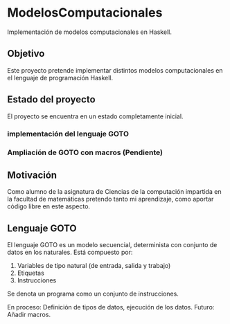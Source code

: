 # ModelosComputacionales
Implementación de modelos computacionales en Haskell.

## Objetivo

Este proyecto pretende implementar distintos modelos computacionales en el lenguaje de programación Haskell.

## Estado del proyecto

El proyecto se encuentra en un estado completamente inicial. 

### implementación del lenguaje GOTO
### Ampliación de GOTO con macros (Pendiente)

## Motivación

Como alumno de la asignatura de Ciencias de la computación impartida en la facultad de matemáticas pretendo tanto mi aprendizaje, como aportar código libre en este aspecto.

## Lenguaje GOTO

El lenguaje GOTO es un modelo secuencial, determinista con conjunto de datos en los naturales. Está compuesto por:
1. Variables de tipo natural (de entrada, salida y trabajo)
2. Etiquetas
3. Instrucciones

Se denota un programa como un conjunto de instrucciones.

En proceso: Definición de tipos de datos, ejecución de los datos.
Futuro: Añadir macros.

